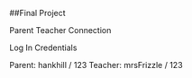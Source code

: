 ##Final Project

Parent Teacher Connection

Log In Credentials

Parent: hankhill / 123
Teacher: mrsFrizzle / 123